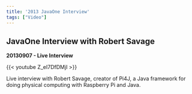 ```yaml
---
title: '2013 JavaOne Interview'
tags: ["Video"]
---
```


## JavaOne Interview with Robert Savage

**20130907 - Live Interview**

{{< youtube Z_eI7DfDMjI >}}

Live interview with Robert Savage, creator of Pi4J, a Java framework for doing physical computing with Raspberry Pi and Java.
